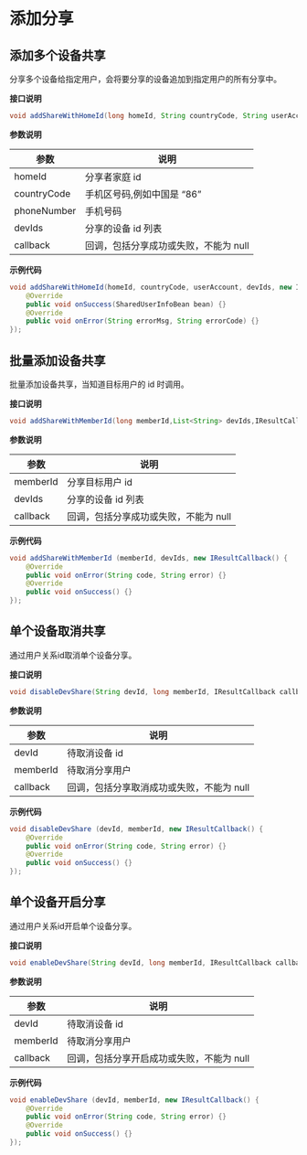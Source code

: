 # 添加分享

## 添加多个设备共享

分享多个设备给指定用户，会将要分享的设备追加到指定用户的所有分享中。

**接口说明**

```java
void addShareWithHomeId(long homeId, String countryCode, String userAccount, List<String> devIds, ITuyaResultCallback<SharedUserInfoBean> callback);
```

**参数说明**

| 参数        | 说明                                  |
| ----------- | ------------------------------------- |
| homeId      | 分享者家庭 id                          |
| countryCode | 手机区号码,例如中国是 “86”             |
| phoneNumber | 手机号码                              |
| devIds      | 分享的设备 id 列表                      |
| callback    | 回调，包括分享成功或失败，不能为 null |

**示例代码**

```java
void addShareWithHomeId(homeId, countryCode, userAccount, devIds, new ITuyaResultCallback<SharedUserInfoBean>() {
    @Override
    public void onSuccess(SharedUserInfoBean bean) {}
    @Override
    public void onError(String errorMsg, String errorCode) {}
});
```

## 批量添加设备共享

批量添加设备共享，当知道目标用户的 id 时调用。

**接口说明**

```java
void addShareWithMemberId(long memberId,List<String> devIds,IResultCallback callback);
```

**参数说明**

| 参数     | 说明                                  |
| -------- | ------------------------------------- |
| memberId | 分享目标用户 id                        |
| devIds   | 分享的设备 id 列表                      |
| callback | 回调，包括分享成功或失败，不能为 null |

**示例代码**

```java
void addShareWithMemberId (memberId, devIds, new IResultCallback() {
    @Override
    public void onError(String code, String error) {}
    @Override
    public void onSuccess() {}
});
```

## 单个设备取消共享

通过用户关系id取消单个设备分享。

**接口说明**

```java
void disableDevShare(String devId, long memberId, IResultCallback callback);
```

**参数说明**

| 参数     | 说明                                      |
| -------- | ----------------------------------------- |
| devId    | 待取消设备 id                              |
| memberId | 待取消分享用户                            |
| callback | 回调，包括分享取消成功或失败，不能为 null |

**示例代码**

```java
void disableDevShare (devId, memberId, new IResultCallback() {
    @Override
    public void onError(String code, String error) {}
    @Override
    public void onSuccess() {}
});
```

## 单个设备开启分享

通过用户关系id开启单个设备分享。

**接口说明**

```java
void enableDevShare(String devId, long memberId, IResultCallback callback);
```

**参数说明**

| 参数     | 说明                                      |
| -------- | ----------------------------------------- |
| devId    | 待取消设备 id                              |
| memberId | 待取消分享用户                            |
| callback | 回调，包括分享开启成功或失败，不能为 null |

**示例代码**

```java
void enableDevShare (devId, memberId, new IResultCallback() {
    @Override
    public void onError(String code, String error) {}
    @Override
    public void onSuccess() {}
});
```
